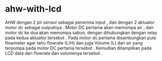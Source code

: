 # ahw-with-lcd

AHW dengan 2 pir sensor sebagai penerima input , dan dengan 2 aktuator motor dc sebagai outputnya . Motor DC pertama akan memompa air , dan motor dc ke dua akan memompa sabun, dengan 
dihubungkan dengan relay pada kedua aktuator tersebut . Pada motor dc pertama disambungkan pula flowmeter agar tahu flowrate (L/H) dan juga Volume (L) dari air yang terpompa
pada motor DC pertama tersebut . Kemudian ditampilkan pada LCD data dari flowrate dan volumenya tersebut .
